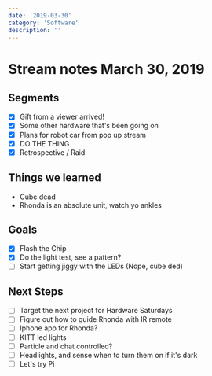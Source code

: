 ```yaml
---
date: '2019-03-30'
category: 'Software'
description: ''
---
```


# Stream notes March 30, 2019

## Segments

- [x] Gift from a viewer arrived!
- [x] Some other hardware that's been going on
- [x] Plans for robot car from pop up stream
- [x] DO THE THING
- [x] Retrospective / Raid

## Things we learned

- Cube dead
- Rhonda is an absolute unit, watch yo ankles

## Goals

- [x] Flash the Chip
- [x] Do the light test, see a pattern?
- [ ] Start getting jiggy with the LEDs (Nope, cube ded)

## Next Steps

- [ ] Target the next project for Hardware Saturdays
- [ ] Figure out how to guide Rhonda with IR remote
- [ ] Iphone app for Rhonda?
- [ ] KITT led lights
- [ ] Particle and chat controlled?
- [ ] Headlights, and sense when to turn them on if it's dark
- [ ] Let's try Pi

